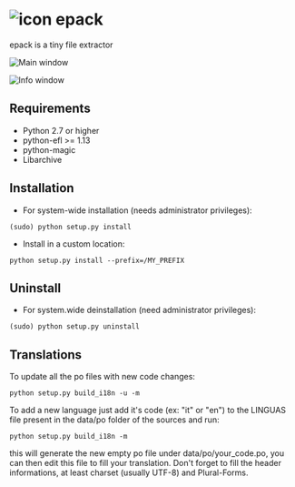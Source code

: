 ![icon](https://github.com/wfx/epack/blob/master/data/epack.png) epack
=====

epack is a tiny file extractor

![Main window](https://github.com/wfx/epack/blob/master/data/screenshot_main.png)

![Info window](https://github.com/wfx/epack/blob/master/data/screenshot_info.png)

## Requirements ##

* Python 2.7 or higher
* python-efl >= 1.13
* python-magic
* Libarchive


## Installation ##

* For system-wide installation (needs administrator privileges):

 `(sudo) python setup.py install`

* Install in a custom location:

 `python setup.py install --prefix=/MY_PREFIX`

## Uninstall ##

* For system.wide deinstallation (need administrator privileges):

 `(sudo) python setup.py uninstall`

## Translations ##

To update all the po files with new code changes:

`python setup.py build_i18n -u -m`

To add a new language just add it's code (ex: "it" or "en") to the LINGUAS
file present in the data/po folder of the sources and run:

`python setup.py build_i18n -m`

this will generate the new empty po file under data/po/your_code.po, you
can then edit this file to fill your translation. Don't forget to fill the
header informations, at least charset (usually UTF-8) and Plural-Forms.

